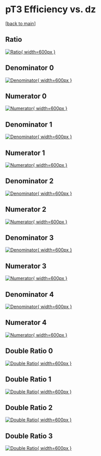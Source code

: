 # pT3 Efficiency vs. dz

[[back to main](./)]



## Ratio

[![Ratio](../mtv/var/pT3_vtr_11_0_eff_dz.png){ width=600px }](../mtv/var/pT3_vtr_11_0_eff_dz.pdf)

## Denominator 0

[![Denominator](../mtv/den/pT3_vtr_11_0_eff_dz_den0.png){ width=600px }](../mtv/den/pT3_vtr_11_0_eff_dz_den0.pdf)

## Numerator 0

[![Numerator](../mtv/num/pT3_vtr_11_0_eff_dz_num0.png){ width=600px }](../mtv/num/pT3_vtr_11_0_eff_dz_num0.pdf)

## Denominator 1

[![Denominator](../mtv/den/pT3_vtr_11_0_eff_dz_den1.png){ width=600px }](../mtv/den/pT3_vtr_11_0_eff_dz_den1.pdf)

## Numerator 1

[![Numerator](../mtv/num/pT3_vtr_11_0_eff_dz_num1.png){ width=600px }](../mtv/num/pT3_vtr_11_0_eff_dz_num1.pdf)

## Denominator 2

[![Denominator](../mtv/den/pT3_vtr_11_0_eff_dz_den2.png){ width=600px }](../mtv/den/pT3_vtr_11_0_eff_dz_den2.pdf)

## Numerator 2

[![Numerator](../mtv/num/pT3_vtr_11_0_eff_dz_num2.png){ width=600px }](../mtv/num/pT3_vtr_11_0_eff_dz_num2.pdf)

## Denominator 3

[![Denominator](../mtv/den/pT3_vtr_11_0_eff_dz_den3.png){ width=600px }](../mtv/den/pT3_vtr_11_0_eff_dz_den3.pdf)

## Numerator 3

[![Numerator](../mtv/num/pT3_vtr_11_0_eff_dz_num3.png){ width=600px }](../mtv/num/pT3_vtr_11_0_eff_dz_num3.pdf)

## Denominator 4

[![Denominator](../mtv/den/pT3_vtr_11_0_eff_dz_den4.png){ width=600px }](../mtv/den/pT3_vtr_11_0_eff_dz_den4.pdf)

## Numerator 4

[![Numerator](../mtv/num/pT3_vtr_11_0_eff_dz_num4.png){ width=600px }](../mtv/num/pT3_vtr_11_0_eff_dz_num4.pdf)

## Double Ratio 0

[![Double Ratio](../mtv/ratio/pT3_vtr_11_0_eff_dz_ratio0.png){ width=600px }](../mtv/ratio/pT3_vtr_11_0_eff_dz_ratio0.pdf)

## Double Ratio 1

[![Double Ratio](../mtv/ratio/pT3_vtr_11_0_eff_dz_ratio1.png){ width=600px }](../mtv/ratio/pT3_vtr_11_0_eff_dz_ratio1.pdf)

## Double Ratio 2

[![Double Ratio](../mtv/ratio/pT3_vtr_11_0_eff_dz_ratio2.png){ width=600px }](../mtv/ratio/pT3_vtr_11_0_eff_dz_ratio2.pdf)

## Double Ratio 3

[![Double Ratio](../mtv/ratio/pT3_vtr_11_0_eff_dz_ratio3.png){ width=600px }](../mtv/ratio/pT3_vtr_11_0_eff_dz_ratio3.pdf)

